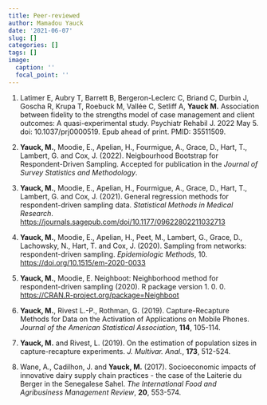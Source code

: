 ```yaml
---
title: Peer-reviewed
author: Mamadou Yauck
date: '2021-06-07'
slug: []
categories: []
tags: []
image:
  caption: ''
  focal_point: ''
---
```

1. Latimer E, Aubry T, Barrett B, Bergeron-Leclerc C, Briand C, Durbin J, Goscha R, Krupa T, Roebuck M, Vallée C, Setliff A, **Yauck M.** Association between fidelity to the strengths model of case management and client outcomes: A quasi-experimental study. Psychiatr Rehabil J. 2022 May 5. doi: 10.1037/prj0000519. Epub ahead of print. PMID: 35511509.

2. **Yauck, M.**, Moodie, E., Apelian, H., Fourmigue, A., Grace, D., Hart, T., Lambert, G. and Cox, J. (2022). Neigbourhood Bootstrap for Respondent-Driven Sampling. Accepted for publication in the *Journal of Survey Statistics and Methodology*. 

3. **Yauck, M.**, Moodie, E., Apelian, H., Fourmigue, A., Grace, D., Hart, T., Lambert, G. and Cox, J. (2021). General regression methods for respondent-driven sampling data. *Statistical Methods in Medical Research*. https://journals.sagepub.com/doi/10.1177/09622802211032713

4. **Yauck, M.**, Moodie, E., Apelian, H., Peet, M., Lambert, G., Grace, D., Lachowsky, N., Hart, T. and Cox, J. (2020). Sampling from networks: respondent-driven sampling. *Epidemiologic Methods*, 10. https://doi.org/10.1515/em-2020-0033

5. **Yauck, M.**, Moodie, E. Neighboot: Neighborhood method for respondent-driven sampling (2020). R package version 1. 0. 0. https://CRAN.R-project.org/package=Neighboot 

6. **Yauck, M.**, Rivest L.-P., Rothman, G. (2019). Capture-Recapture Methods for Data on the Activation of Applications on Mobile Phones. *Journal of the American Statistical Association*, **114**, 105-114.

7. **Yauck, M.** and Rivest, L. (2019). On the estimation of population sizes in capture-recapture experiments. *J. Multivar. Anal.*, **173**, 512-524.

8. Wane, A., Cadilhon, J. and **Yauck, M.** (2017). Socioeconomic impacts of innovative dairy supply chain practices - the case of the Laiterie du Berger in the Senegalese Sahel. *The International Food and Agribusiness Management Review*, **20**, 553-574.